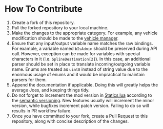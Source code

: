 # How To Contribute

1. Create a fork of this repository.
2. Pull the forked repository to your local machine.
3. Make the changes to the appropriate category. For example, any vehicle modification should be made to the [vehicle manager](../Scripts/VehicleManager.lua).
4. Ensure that any input/output variable name matches the raw bindings. For example, a variable named `bIsAdmin` should be preserved during API call. However, exception can be made for variables with special characters in it (i.e. `SplineDestination[2]`). In this case, an additional parser should be set in place to translate incoming/outgoing variable name. Enums are treated as `uint8` instead of string value due to the enormous usage of enums and it would be impractical to maintain parsers for them.
5. Append the documentation if applicable. Doing this will greatly helps the average Joes, and keeping things tidy.
6. Do not forget to increment the mod version in [Statics.lua](../Scripts/Statics.lua) according to the [semantic versioning](https://semver.org/). New features usually will increment the minor version, while bugfixes increment patch version. Failing to do so will results in PR workflow failure.
7. Once you have committed to your fork, create a Pull Request to this repository, along with concise description of the changes.
